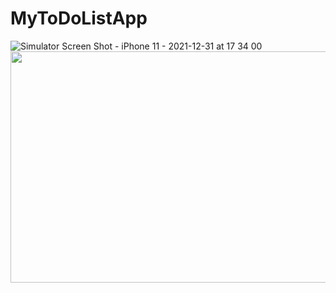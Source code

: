 # MyToDoListApp

![Simulator Screen Shot - iPhone 11 - 2021-12-31 at 17 34 00](https://user-images.githubusercontent.com/70623959/147812630-6fd62091-7e95-41dd-b9b1-2124d1118e3e.png)
<img src="https://user-images.githubusercontent.com/70623959/147812630-6fd62091-7e95-41dd-b9b1-2124d1118e3e.png"  width="700" height="370">

